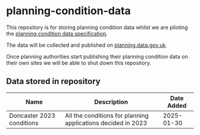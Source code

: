# planning-condition-data

This repository is for storing planning condition data whilst we are piloting the [planning condition data specification](https://digital-land.github.io/specification/specification/planning-condition/).

The data will be collected and published on [planning.data.gov.uk](https://planning.data.gov.uk).

Once planning authorities start publishing their planning condition data on their own sites we will be able to shut down this repository.


## Data stored in repository

| Name | Description | Date Added |
| --- | --- | --- |
| Doncaster 2023 conditions | All the conditions for planning applications decided in 2023 | 2025-01-30 |
